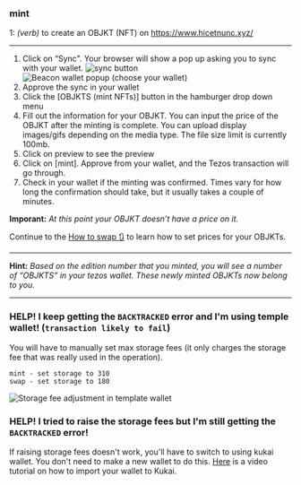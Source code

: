 ### **mint**

1: _(verb)_ to create an OBJKT (NFT) on https://www.hicetnunc.xyz/

***

1. Click on “Sync". Your browser will show a pop up asking you to sync with your wallet.
![sync button](https://i.ibb.co/25CWLk3/sync.png)
![Beacon wallet popup (choose your wallet)](https://i.ibb.co/T8PZVbN/beacon.png)
2. Approve the sync in your wallet
3. Click the [OBJKTS (mint NFTs)] button in the hamburger drop down menu
6. Fill out the information for your OBJKT. You can input the price of the OBJKT after the minting is complete. You can upload display images/gifs depending on the media type. The file size limit is currently 100mb.
7. Click on preview to see the preview
8. Click on [mint]. Approve from your wallet, and the Tezos transaction will go through.
9. Check in your wallet if the minting was confirmed. Times vary for how long the confirmation should take, but it usually takes a couple of minutes.

**Imporant:** _At this point your OBJKT doesn’t have a price on it._ 

Continue to the [How to swap 🔃](https://github.com/hicetnunc2000/hicetnunc/wiki/How-to-swap-🔃) to learn how to set prices for your OBJKTs.

***

**Hint:** _Based on the edition number that you minted, you will see a number of “OBJKTS” in your tezos wallet. These newly minted OBJKTs now belong to you._


***

### HELP! I keep getting the `BACKTRACKED` error and I'm using temple wallet! (`transaction likely to fail`)
You will have to manually set max storage fees (it only charges the storage fee that was really used in the operation). 

```suggested parameters:
mint - set storage to 310
swap - set storage to 180
```
![Storage fee adjustment in template wallet](https://i.ibb.co/7W3FNRR/Screen-Shot-2021-05-24-at-10-33-33-AM.png)

### HELP! I tried to raise the storage fees but I'm still getting the `BACKTRACKED` error!
If raising storage fees doesn't work, you'll have to switch to using kukai wallet. You don't need to make a new wallet to do this. [Here](https://youtu.be/_9TwCzBBJGU) is a video tutorial on how to import your wallet to Kukai.

